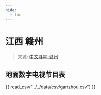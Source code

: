 ```yaml
---
hide:
  - toc
---
```


# 江西 赣州

> 来源: [中文寻星-赣州](http://dtmb.saoing.com/ganzhou.htm)

## 地面数字电视节目表

{{ read_csv("../../data/csv/ganzhou.csv") }}
